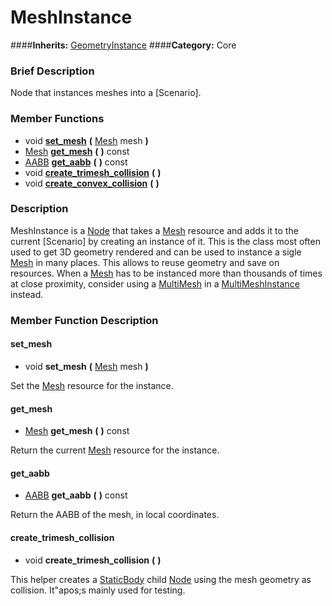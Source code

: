 #  MeshInstance  
####**Inherits:** [GeometryInstance](class_geometryinstance)
####**Category:** Core

###  Brief Description  
Node that instances meshes into a [Scenario].

###  Member Functions 
  * void  **[set&#95;mesh](#set_mesh)**  **(** [Mesh](class_mesh) mesh  **)**
  * [Mesh](class_mesh)  **[get&#95;mesh](#get_mesh)**  **(** **)** const
  * [AABB](class_aabb)  **[get&#95;aabb](#get_aabb)**  **(** **)** const
  * void  **[create&#95;trimesh&#95;collision](#create_trimesh_collision)**  **(** **)**
  * void  **[create&#95;convex&#95;collision](#create_convex_collision)**  **(** **)**

###  Description  
MeshInstance is a [Node](class_node) that takes a [Mesh](class_mesh) resource and adds it to the current [Scenario] by creating an instance of it. This is the class most often used to get 3D geometry rendered and can be used to instance a sigle [Mesh](class_mesh) in many places. This allows to reuse geometry and save on resources. When a [Mesh](class_mesh) has to be instanced more than thousands of times at close proximity, consider using a [MultiMesh](class_multimesh) in a [MultiMeshInstance](class_multimeshinstance) instead.

###  Member Function Description  

#### <a name="set_mesh">set_mesh</a>
  * void  **set&#95;mesh**  **(** [Mesh](class_mesh) mesh  **)**

Set the [Mesh](class_mesh) resource for the instance.

#### <a name="get_mesh">get_mesh</a>
  * [Mesh](class_mesh)  **get&#95;mesh**  **(** **)** const

Return the current [Mesh](class_mesh) resource for the instance.

#### <a name="get_aabb">get_aabb</a>
  * [AABB](class_aabb)  **get&#95;aabb**  **(** **)** const

Return the AABB of the mesh, in local coordinates.

#### <a name="create_trimesh_collision">create_trimesh_collision</a>
  * void  **create&#95;trimesh&#95;collision**  **(** **)**

This helper creates a [StaticBody](class_staticbody) child [Node](class_node) using the mesh geometry as collision. It"apos;s mainly used for testing.
